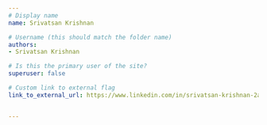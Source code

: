 ```yaml
---
# Display name
name: Srivatsan Krishnan

# Username (this should match the folder name)
authors:
- Srivatsan Krishnan

# Is this the primary user of the site?
superuser: false

# Custom link to external flag
link_to_external_url: https://www.linkedin.com/in/srivatsan-krishnan-2a683849


---
```

